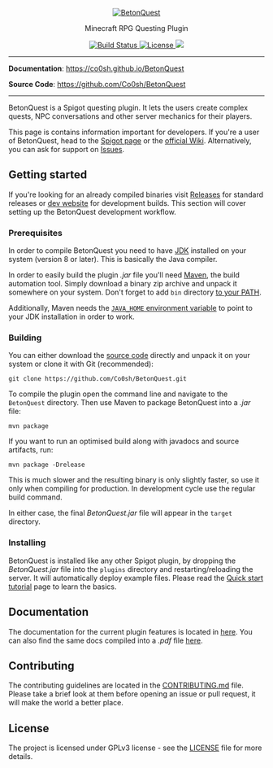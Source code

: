 <p align="center">
  <a href="https://co0sh.github.io/BetonQuest/"><img src="https://betonquest.pl/assets/logo.png" alt="BetonQuest"></a>
</p>

<p align="center">Minecraft RPG Questing Plugin</p>

<p align="center">
    <a href="https://travis-ci.org/Co0sh/BetonQuest" target="_blank">
        <img src="https://travis-ci.org/Co0sh/BetonQuest.svg?branch=master" alt="Build Status">
    </a>
    <a href="https://github.com/Co0sh/BetonQuest/blob/master/LICENSE">
        <img src="https://img.shields.io/badge/license-GPLv3-blue" alt="License" />
      </a>
    <a href="https://discord.gg/MvmkHEu" target="_blank">
        <img src="https://img.shields.io/badge/discord-join-7289DA.svg?logo=discord&longCache=true&style=flat" />
    </a>
</p>

---

**Documentation**: <a href="https://co0sh.github.io/BetonQuest/" target="_blank">https://co0sh.github.io/BetonQuest</a>

**Source Code**: <a href="https://github.com/Co0sh/BetonQuest/" target="_blank">https://github.com/Co0sh/BetonQuest</a>

---

BetonQuest is a Spigot questing plugin. It lets the users create complex quests, NPC conversations and other server mechanics for their players.

This page is contains information important for developers. If you're a user of BetonQuest, head to the [Spigot page](https://www.spigotmc.org/resources/betonquest.2117/) or the [official Wiki](https://github.com/Co0sh/BetonQuest/wiki). Alternatively, you can ask for support on [Issues](https://github.com/Co0sh/BetonQuest/issues).

## Getting started

If you're looking for an already compiled binaries visit [Releases](https://github.com/Co0sh/BetonQuest/releases) for standard releases or [dev website](https://betonquest.pl) for development builds. This section will cover setting up the BetonQuest development workflow.

### Prerequisites

In order to compile BetonQuest you need to have [JDK](http://www.oracle.com/technetwork/java/javase/downloads/index.html) installed on your system (version 8 or later). This is basically the Java compiler.

In order to easily build the plugin _.jar_ file you'll need [Maven](https://maven.apache.org), the build automation tool. Simply download a binary zip archive and unpack it somewhere on your system. Don't forget to add `bin` directory [to your PATH](https://www.google.com/search?q=add+directory+to+path).

Additionally, Maven needs the [`JAVA_HOME` environment variable](www.google.com/searchq=setting+java_home) to point to your JDK installation in order to work.

### Building

You can either download the [source code](https://github.com/Co0sh/BetonQuest/archive/master.zip) directly and unpack it on your system or clone it with Git (recommended):

```
git clone https://github.com/Co0sh/BetonQuest.git
```

To compile the plugin open the command line and navigate to the `BetonQuest` directory. Then use Maven to package BetonQuest into a _.jar_ file:

```
mvn package
```

If you want to run an optimised build along with javadocs and source artifacts, run:

```
mvn package -Drelease
```

This is much slower and the resulting binary is only slightly faster, so use it only when compiling for production. In development cycle use the regular build command.

In either case, the final _BetonQuest.jar_ file will appear in the `target` directory.

### Installing

BetonQuest is installed like any other Spigot plugin, by dropping the _BetonQuest.jar_ file into the `plugins` directory and restarting/reloading the server. It will automatically deploy example files. Please read the [Quick start tutorial](docs/Quick-start-tutorial.md) page to learn the basics.

## Documentation

The documentation for the current plugin features is located in [here](https://co0sh.github.io/BetonQuest/). You can also find the same docs compiled into a _.pdf_ file [here](https://co0sh.github.io/BetonQuest/pdf/documentation.pdf).

## Contributing

The contributing guidelines are located in the [CONTRIBUTING.md](CONTRIBUTING.md) file. Please take a brief look at them before opening an issue or pull request, it will make the world a better place.

## License

The project is licensed under GPLv3 license - see the [LICENSE](LICENSE) file for more details.
